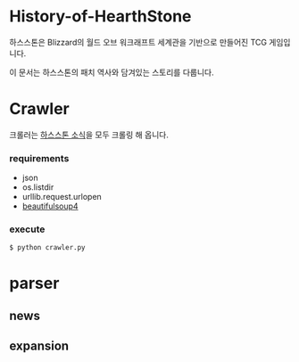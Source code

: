 # History-of-HearthStone
하스스톤은 Blizzard의 월드 오브 워크래프트 세계관을 기반으로 만들어진 TCG 게임입니다.

이 문서는 하스스톤의 패치 역사와 담겨있는 스토리를 다룹니다.

# Crawler
크롤러는 [하스스톤 소식](http://kr.battle.net/hearthstone/ko/blog)을 모두 크롤링 해 옵니다.

### requirements
- json
- os.listdir
- urllib.request.urlopen
- [beautifulsoup4](https://www.crummy.com/software/BeautifulSoup/)

### execute
```
$ python crawler.py
```

# parser

## news

## expansion
